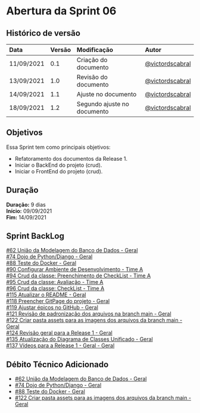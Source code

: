 # Abertura da Sprint 06

## Histórico de versão

| **Data** |  **Versão** | **Modificação**  |  **Autor** |
|:-|:-|:-|:-|
|    11/09/2021   |  0.1 | Criação do documento  | [@victordscabral](https://github.com/victordscabral) |
|    13/09/2021   |  1.0 | Revisão do documento  | [@victordscabral](https://github.com/victordscabral) |
|    14/09/2021   |  1.1 | Ajuste no documento   | [@victordscabral](https://github.com/victordscabral) |
|    18/09/2021   |  1.2 | Segundo ajuste no documento   | [@victordscabral](https://github.com/victordscabral) |

## Objetivos

Essa Sprint tem como principais objetivos: 
- Refatoramento dos documentos da Release 1. 
- Iniciar o BackEnd do projeto (crud). 
- Iniciar o FrontEnd do projeto (crud).

## Duração

**Duração:** 9 dias
<br>
**Início:** 09/09/2021
<br>
**Fim:** 14/09/2021

## Sprint BackLog

[#62 União da Modelagem do Banco de Dados - Geral](https://github.com/fga-eps-mds/2021-1-hospitalar/issues/62)
<br>
[#74 Dojo de Python/Django - Geral](https://github.com/fga-eps-mds/2021-1-hospitalar/issues/74)
<br>
[#88 Teste do Docker - Geral](https://github.com/fga-eps-mds/2021-1-hospitalar/issues/88)
<br>
[#90 Configurar Ambiente de Desenvolvimento - Time A](https://github.com/fga-eps-mds/2021-1-hospitalar/issues/90)
<br>
[#94 Crud da classe: Preenchimento de CheckList - Time A](https://github.com/fga-eps-mds/2021-1-hospitalar/issues/94)
<br>
[#95 Crud da classe: Avaliação - Time A](https://github.com/fga-eps-mds/2021-1-hospitalar/issues/95)
<br>
[#96 Crud da classe: CheckList - Time A](https://github.com/fga-eps-mds/2021-1-hospitalar/issues/96)
<br>
[#115 Atualizar o README - Geral](https://github.com/fga-eps-mds/2021-1-hospitalar/issues/115)
<br>
[#118 Preencher GitPage do projeto - Geral](https://github.com/fga-eps-mds/2021-1-hospitalar/issues/118)
<br>
[#119 Ajustar épicos no GitHub - Geral](https://github.com/fga-eps-mds/2021-1-hospitalar/issues/119)
<br>
[#121 Revisão de padronização dos arquivos na branch main - Geral](https://github.com/fga-eps-mds/2021-1-hospitalar/issues/121)
<br>
[#122 Criar pasta assets para as imagens dos arquivos da branch main - Geral](https://github.com/fga-eps-mds/2021-1-hospitalar/issues/122)
<br>
[#124 Revisão geral para a Release 1 - Geral](https://github.com/fga-eps-mds/2021-1-hospitalar/issues/124)
<br>
[#135 Atualização do Diagrama de Classes Unificado - Geral](https://github.com/fga-eps-mds/2021-1-hospitalar/issues/135)
<br>
[#137 Vídeos para a Release 1 - Geral - Geral](https://github.com/fga-eps-mds/2021-1-hospitalar/issues/137)
## Débito Técnico Adicionado

- [#62 União da Modelagem do Banco de Dados - Geral](https://github.com/fga-eps-mds/2021-1-hospitalar/issues/62)
- [#74 Dojo de Python/Django - Geral](https://github.com/fga-eps-mds/2021-1-hospitalar/issues/74)
- [#88 Teste do Docker - Geral](https://github.com/fga-eps-mds/2021-1-hospitalar/issues/88)
- [#122 Criar pasta assets para as imagens dos arquivos da branch main - Geral](https://github.com/fga-eps-mds/2021-1-hospitalar/issues/122)
